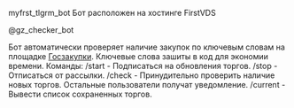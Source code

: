 myfrst_tlgrm_bot
Бот расположен на хостинге FirstVDS

@gz_checker_bot

Бот автоматически проверяет наличие закупок по ключевым словам на площадке [Госзакупки](https://zakupki.gov.ru/).
Ключевые слова зашиты в код для экономии времени.
Команды:
/start - Подписаться на обновления торгов.
/stop - Отписаться от рассылки.
/check - Принудительно проверить наличие новых торгов. Остальные пользователи получат уведомление.
/current - Вывести список сохраненных торгов.

